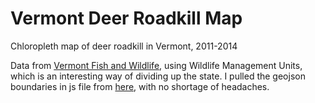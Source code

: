 # Vermont Deer Roadkill Map
Chloropleth map of deer roadkill in Vermont, 2011-2014

Data from [Vermont Fish and Wildlife](http://www.vtfishandwildlife.com/), using Wildlife Management Units, which is an interesting way of dividing up the state. I pulled the geojson boundaries in js file from [here](http://data.vtanr.opendata.arcgis.com/datasets/f7d698ab4dcf46579a462b1ebd89f21d_15), with no shortage of headaches.
